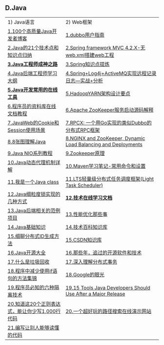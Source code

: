 <h2>D.Java</h2>
<table>
  <tr>
    <td>1) Java语言</td>
    <td>2) Web框架</td>
  </tr>
  <tr>
    <td><a href="http://easygeek.com.cn/topic/e93f9d5a4bfe446d9180f6f8fb23c658">1.100个高质量Java开发者博客</a></td>
    <td><a href="http://dubbo.io/User+Guide-zh.htm#UserGuide-zh-webservice%3A%2F%2F">1.dubbo用户指南</a></td>
  </tr>
  <tr>
    <td><a href="http://www.smartcitychina.cn/QianYanJiShu/2016-05/7112.html">2.Java的21个技术点和知识点归纳</a></td>
    <td><a href="http://blog.tingyun.com/web/article/detail/320">2.Spring framework MVC 4.2.X-无web.xml搭建web工程</a></td>
  </tr>
  <tr>
    <td><a href="http://www.hollischuang.com/archives/489"><strong>3.Java工程师成神之路</strong></a></td>
    <td><a href="http://blog.csdn.net/u013256816/article/details/51386182">3.Spring知识点提炼</a></td>
  </tr>
  <tr>
    <td><a href="http://www.rowkey.me/blog/2016/06/27/java-backend-study/">4.Java后端工程师学习大纲</a></td>
    <td><a href="http://my.oschina.net/itblog/blog/533730">4.Spring+Log4j+ActiveMQ实现远程记录日志&mdash;实战+分析</a></td>
  </tr>
  <tr>
    <td><a href="http://www.hollischuang.com/archives/1459"><strong>5.Java开发常用的在线工具</strong></a></td>
    <td><a href="http://shiyanjun.cn/archives/1119.html">5.HadoopYARN架构设计要点</a></td>
  </tr>
  <tr>
    <td><a href="http://w3cschool.codecloud.net/">6.程序员的资料库在线文档教程</a></td>
    <td><a href="http://www.ibm.com/developerworks/cn/opensource/os-cn-zookeeper-code/index.html">6.Apache ZooKeeper服务启动源码解释</a></td>
  </tr>
  <tr>
    <td><a href="http://www.jiagoushuo.com/article/1000082.html">7.JavaWeb的Cookie和Session使用场景</a></td>
    <td><a href="http://colobu.com/2016/05/26/RPCX-a-distributed-rpc-dubbo-like-framework-by-Go/">7.RPCX: 一个用Go实现的类似Dubbo的分布式RPC框架</a></td>
  </tr>
  <tr>
    <td><a href="http://www.importnew.com/11725.html">8.8张图理解Java</a></td>
    <td><a href="https://www.nginx.com/blog/nginx-and-zookeeper-dynamic-load-balancing-and-deployments/">8.NGINX and ZooKeeper, Dynamic Load Balancing and Deployments</a></td>
  </tr>
  <tr>
    <td><a href="http://www.importnew.com/18763.html">9.Java NIO系列教程</a></td>
    <td><a href="http://coderknock.com/blog/2016/07/25/Zookeeper.html">9.Zookeeper原理</a></td>
  </tr>
  <tr>
    <td><a href="http://blog.csdn.net/luanlouis/article/details/24589193">10.Java动态代理机制详解</a></td>
    <td><a href="http://blog.csdn.net/fw0124/article/details/48368695">10.Maven学习笔记-常用命令和设置</a></td>
  </tr>
  <tr>
    <td><a href="https://mp.weixin.qq.com/s?__biz=MzAxOTc0NzExNg==&amp;mid=416976590&amp;idx=1&amp;sn=22823ada76d8cfd26a43e8d3a7b7a60e">11.我是一个Java class</a></td>
    <td><a href="http://www.open-open.com/lib/view/open1434375729020.html">11.LTS轻量级分布式任务调度框架(Light Task Scheduler)</a></td>
  </tr>
  <tr>
    <td><a href="http://m.oschina.net/blog/673008">12.Java细粒度锁实现的几种方式</a></td>
    <td><a href="http://www.runoob.com/"><strong>12.技术在线学习文档</strong></a></td>
  </tr>
  <tr>
    <td><a href="http://wosyingjun.iteye.com/blog/2312553?hmsr=toutiao.io&amp;utm_medium=toutiao.io&amp;utm_source=toutiao.io">13.Java后端相关的范例项目</a></td>
    <td><a href="http://www.liuinsect.com/2016/05/14/%E6%80%A7%E8%83%BD%E4%BC%98%E5%8C%96%E9%82%A3%E4%BA%9B%E4%BA%8B/">13.性能优化那些事</a></td>
  </tr>
  <tr>
    <td><a href="http://bedoing.org/">14.Java基础知识</a></td>
    <td><a href="http://lib.csdn.net/index">14.技术百科知识库</a></td>
  </tr>
  <tr>
    <td><a href="http://sanpi.li/xi-liao-fen-bu-shi-id-sheng-cheng-fang-fa/">15.细聊分布式ID生成方法</a></td>
    <td><a href="http://lib.csdn.net/base/20/structure">15.CSDN知识库</a></td>
  </tr>
  <tr>
    <td><a href="http://www.open-open.com/">16.Java开源大全</a></td>
    <td><a href="http://mp.weixin.qq.com/s?__biz=MzI4NTA1MDEwNg==&amp;mid=403173621&amp;idx=1&amp;sn=ef02a7b7731eafa2dfbb74ea84a7fde3&amp;scene=0#wechat_redirect">16.那些年，追过的开源软件和技术</a></td>
  </tr>
  <tr>
    <td><a href="http://it.deepinmind.com/gc/2015/06/02/what-is-garbage-collection.html">17.什么是垃圾回收</a></td>
    <td><a href="http://www.codeceo.com/article/distributed-transaction.html">17.深入理解分布式事务</a></td>
  </tr>
  <tr>
    <td><a href="http://geek.csdn.net/news/detail/81154">18.程序中减少使用if语句的方法集锦</a></td>
    <td><a href="http://www.yinwang.org/blog-cn/2016/03/17/google-vision?hmsr=toutiao.io&amp;utm_medium=toutiao.io&amp;utm_source=toutiao.io">18.Google的眼光</a></td>
  </tr>
  <tr>
    <td><a href="http://mp.weixin.qq.com/s?__biz=MjM5Mjg4NDMwMA==&amp;mid=405373210&amp;idx=1&amp;sn=7f149479e9cbe7809bd40ccef1723a15#rd">19.程序员必知的六种隔离技术</a></td>
    <td><a href="https://www.javacodegeeks.com/2014/12/15-tools-java-developers-should-use-after-a-major-release.html">19.15 Tools Java Developers Should Use After a Major Release</a></td>
  </tr>
  <tr>
    <td><a href="http://www.jianshu.com/p/e7bb97218946">20.知道这20个正则表达式，能让你少写1,000行代码</a></td>
    <td><a href="http://www.webhek.com/pathfinding">20.一个超好玩的路径搜索在线演示网站</a></td>
  </tr>
  <tr>
    <td><a href="http://www.cnblogs.com/richieyang/p/4840614.html">21.编写让别人能够读懂的代码</a></td>
    <td></td>
  </tr>
</table>
